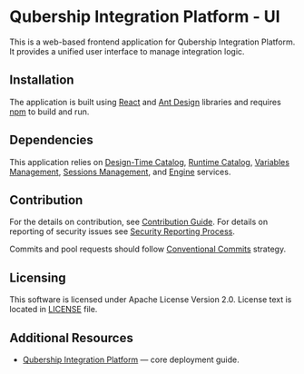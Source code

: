 # Qubership Integration Platform - UI

This is a web-based frontend application for Qubership Integration Platform.
It provides a unified user interface to manage integration logic.

## Installation

The application is built using [React](https://react.dev/) and [Ant Design](https://ant.design/) libraries and requires [npm](https://www.npmjs.com/) to build and run. 

## Dependencies

This application relies on [Design-Time Catalog](https://github.com/Netcracker/qubership-integration-designtime-catalog), [Runtime Catalog](https://github.com/Netcracker/qubership-integration-runtime-catalog), [Variables Management](https://github.com/Netcracker/qubership-integration-variables-management), [Sessions Management](https://github.com/Netcracker/qubership-integration-sessions-management), and [Engine](https://github.com/Netcracker/qubership-integration-engine) services.

## Contribution

For the details on contribution, see [Contribution Guide](CONTRIBUTING.md). For details on reporting of security issues
see [Security Reporting Process](SECURITY.md).

Commits and pool requests should follow [Conventional Commits](https://www.conventionalcommits.org/en/v1.0.0/) strategy.

## Licensing

This software is licensed under Apache License Version 2.0. License text is located in [LICENSE](LICENSE) file.

## Additional Resources

- [Qubership Integration Platform](https://github.com/Netcracker/qubership-integration-platform) — сore deployment
  guide.
